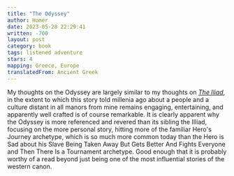 ```yaml
---
title: "The Odyssey"
author: Homer
date: 2023-05-28 22:29:41
written: -700
layout: post
category: book
tags: listened adventure
stars: 4
mapping: Greece, Europe
translatedFrom: Ancient Greek
---
```


My thoughts on the Odyssey are largely similar to my thoughts on [_The Iliad_](/blog/The-Iliad/), in the extent to which this story told millenia ago about a people and a culture distant in all manors from mine remains engaging, entertaining, and apparently well crafted is of course remarkable. It is clearly apparent why the Odyssey is more referenced and revered than its sibling the Illiad, focusing on the more personal story, hitting more of the familiar Hero's Journey archetype, which is so much more common today than the Hero is Sad about his Slave Being Taken Away But Gets Better And Fights Everyone and Then There Is a Tournament archetype. Good enough that it is probably worthy of a read beyond just being one of the most influential stories of the western canon.
